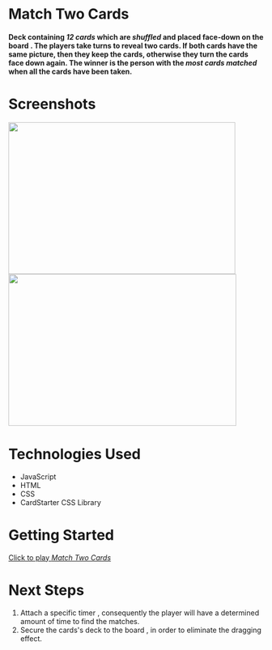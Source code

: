 # Match Two Cards 
#### Deck containing *12 cards* which are _shuffled_ and placed face-down on the board . The players take turns to reveal two cards. If both cards have the same picture, then they keep the cards, otherwise they turn the cards face down again.    The winner is the person with the _most cards matched_ when all the cards have been taken.

# Screenshots 
<img src='https://i.imgur.com/LChDEE2.png' width='448' height='300'>
<img src='https://i.imgur.com/Hgl4xgi.png' width='450' height='300'>


# Technologies Used
* JavaScript
* HTML
* CSS
* CardStarter CSS Library

# Getting Started
[Click to play _Match Two Cards_]()

# Next Steps
1. Attach a specific timer  ,  consequently the player will have a determined amount of time to find the matches.
2. Secure the cards's deck to the board , in order to eliminate the dragging effect.